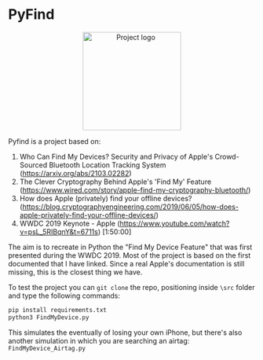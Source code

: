 # PyFind
<p align="center">
  <img src="https://github.com/MaxBubblegum47/PyFind/blob/main/docs/PyFind_logo.PNG" alt="Project logo" width="200px">
</p>


Pyfind is a project based on:
1. Who Can Find My Devices? Security and Privacy of Apple's Crowd-Sourced Bluetooth Location Tracking System 
(https://arxiv.org/abs/2103.02282)
2. The Clever Cryptography Behind Apple's 'Find My' Feature (https://www.wired.com/story/apple-find-my-cryptography-bluetooth/)
3. How does Apple (privately) find your offline devices? (https://blog.cryptographyengineering.com/2019/06/05/how-does-apple-privately-find-your-offline-devices/)
4. WWDC 2019 Keynote - Apple (https://www.youtube.com/watch?v=psL_5RIBqnY&t=6711s) [1:50:00]

The aim is to recreate in Python the "Find My Device Feature" that was first presented during the WWDC 2019. Most of the project is based on the first documented that I have linked. Since a real Apple's documentation is still missing, this is the closest thing we have.

To test the project you can ```git clone``` the repo, positioning inside ```\src``` folder and type the following commands:
```bash
pip install requirements.txt
python3 FindMyDevice.py
```
This simulates the eventually of losing your own iPhone, but there's also another simulation in which you are searching an airtag: ```FindMyDevice_Airtag.py```